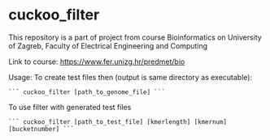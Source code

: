 # cuckoo_filter

This repository is a part of project from course Bioinformatics on University of Zagreb, Faculty of Electrical Engineering and Computing

Link to course: https://www.fer.unizg.hr/predmet/bio

Usage:
  To create test files then (output is same directory as executable):
  
    ``` cuckoo_filter [path_to_genome_file] ```
    
  To use filter with generated test files
  
    ``` cuckoo_filter [path_to_test_file] [kmerlength] [kmernum] [bucketnumber] ```
